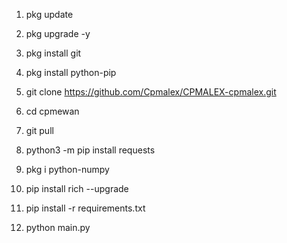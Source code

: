 1. pkg update 

2. pkg upgrade -y

3. pkg install git

4. pkg install python-pip

5. git clone https://github.com/Cpmalex/CPMALEX-cpmalex.git

6. cd cpmewan

7. git pull

8. python3 -m pip install requests

9. pkg i python-numpy

10. pip install rich --upgrade

11. pip install -r requirements.txt

12. python main.py
